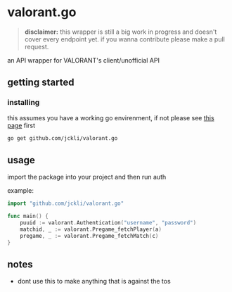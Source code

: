 # valorant.go

> **disclaimer:** this wrapper is still a big work in progress and doesn't cover every endpoint yet. if you wanna contribute please make a pull request.

an API wrapper for VALORANT's client/unofficial API

## getting started

### installing

this assumes you have a working go envirenment, if not please see [this page](https://golang.org/doc/install) first

```sh
go get github.com/jckli/valorant.go
```

## usage

import the package into your project and then run auth

example:
```go
import "github.com/jckli/valorant.go"

func main() {
	puuid := valorant.Authentication("username", "password")
	matchid, _ := valorant.Pregame_fetchPlayer(a)
	pregame, _ := valorant.Pregame_fetchMatch(c)
}
```


## notes

- dont use this to make anything that is against the tos